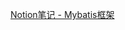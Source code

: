 [Notion笔记 - Mybatis框架](https://www.notion.so/yymm120/Mybatis-e4fd7263acc0419bb661d04d225d88ef#f924758e949546cb9285a15c60700d84)
